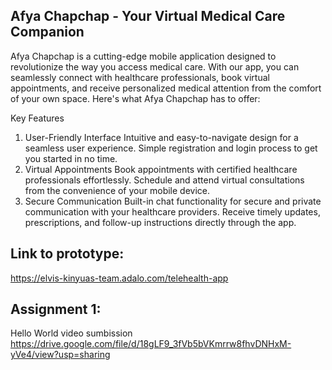 ## Afya Chapchap - Your Virtual Medical Care Companion

Afya Chapchap is a cutting-edge mobile application designed to revolutionize the way you access medical care. With our app, you can seamlessly connect with healthcare professionals, book virtual appointments, and receive personalized medical attention from the comfort of your own space. Here's what Afya Chapchap has to offer:

Key Features
1. User-Friendly Interface
Intuitive and easy-to-navigate design for a seamless user experience.
Simple registration and login process to get you started in no time.
2. Virtual Appointments
Book appointments with certified healthcare professionals effortlessly.
Schedule and attend virtual consultations from the convenience of your mobile device.
3. Secure Communication
Built-in chat functionality for secure and private communication with your healthcare providers.
Receive timely updates, prescriptions, and follow-up instructions directly through the app.

## Link to prototype:
https://elvis-kinyuas-team.adalo.com/telehealth-app

## Assignment 1:
Hello World video sumbission https://drive.google.com/file/d/18gLF9_3fVb5bVKmrrw8fhvDNHxM-yVe4/view?usp=sharing